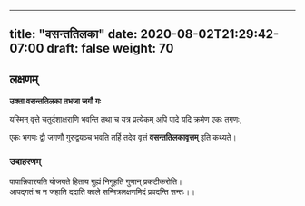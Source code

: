 
---
title: "वसन्ततिलका"
date: 2020-08-02T21:29:42-07:00
draft: false
weight: 70
---

## लक्षणम्

**उक्ता वसन्ततिलका तभजा जगौ गः**


यस्मिन् वृत्ते चतुर्दशाक्षराणि भवन्ति तथा च यत्र प्रत्येकम् अपि पादे यदि क्रमेण एकः तगणः¸

एकः भगणः द्वौ जगणौ गुरुद्वयञ्च भवति तर्हि तदेव वृत्तं **वसन्ततिलकावृत्तम्** इति कथ्यते।

### उदाहरणम्

<div class="shloka">

पापान्निवारयति योजयते हिताय गुह्यं निगूहति गुणान् प्रकटीकरोति। <br/>
आपद्गतं च न जहाति ददाति काले सन्मित्रलक्षणमिदं प्रवदन्ति सन्तः।। <br/>

</div>


</div>